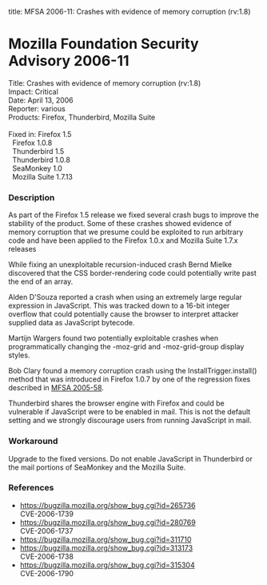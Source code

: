 title: MFSA 2006-11: Crashes with evidence of memory corruption (rv:1.8)

<h1>Mozilla Foundation Security Advisory 2006-11</h1>

<p><span class="label">Title:</span>      Crashes with evidence of memory corruption (rv:1.8)<br/>
<span class="label">Impact:</span>     Critical<br/>
<span class="label">Date:</span>       April 13, 2006<br/>
<span class="label">Reporter:</span>   various<br/>
<span class="label">Products:</span>   Firefox, Thunderbird, Mozilla Suite<br/>
<br/>
<span class="label">Fixed in:</span>   Firefox 1.5<br/>
<span class="label">&#160;</span>      Firefox 1.0.8<br/>
<span class="label">&#160;</span>      Thunderbird 1.5<br/>
<span class="label">&#160;</span>      Thunderbird 1.0.8<br/>
<span class="label">&#160;</span>      SeaMonkey 1.0<br/>
<span class="label">&#160;</span>      Mozilla Suite 1.7.13</p>

<h3>Description</h3>

<p>As part of the Firefox 1.5 release we fixed several crash bugs to
improve the stability of the product. Some of these crashes showed
evidence of memory corruption that we presume could be exploited
to run arbitrary code and have been applied to the Firefox 1.0.x
and Mozilla Suite 1.7.x releases</p>

<p>While fixing an unexploitable recursion-induced crash Bernd Mielke
discovered that the CSS border-rendering code could potentially write
past the end of an array.</p>

<p>Alden D'Souza reported a crash when using an extremely large
regular expression in JavaScript. This was tracked down to a 16-bit
integer overflow that could potentially cause the browser to interpret
attacker supplied data as JavaScript bytecode.</p>

<p>Martijn Wargers found two potentially exploitable crashes when programmatically
changing the -moz-grid and -moz-grid-group display styles.</p>

<p>Bob Clary found a memory corruption crash using the InstallTrigger.install()
method that was introduced in Firefox 1.0.7 by one of the regression
fixes described in <a href="../2005/mfsa2005-58.html">MFSA 2005-58</a>.</p>

<p class="note">Thunderbird shares the browser engine with Firefox
and could be vulnerable if JavaScript were to be enabled in mail. This is not
the default setting and we strongly discourage users from running
JavaScript in mail.</p>

<h3>Workaround</h3>

<p>Upgrade to the fixed versions. Do not enable JavaScript in Thunderbird
or the mail portions of SeaMonkey and the Mozilla Suite.</p>

<h3>References</h3>

<ul>
<li><a href="https://bugzilla.mozilla.org/show_bug.cgi?id=265736">
https://bugzilla.mozilla.org/show_bug.cgi?id=265736</a><br/>
CVE-2006-1739</li>
<li><a href="https://bugzilla.mozilla.org/show_bug.cgi?id=280769">
https://bugzilla.mozilla.org/show_bug.cgi?id=280769</a><br/>
CVE-2006-1737</li>
<li><a href="https://bugzilla.mozilla.org/show_bug.cgi?id=311710">
https://bugzilla.mozilla.org/show_bug.cgi?id=311710</a></li>
<li><a href="https://bugzilla.mozilla.org/show_bug.cgi?id=313173">
https://bugzilla.mozilla.org/show_bug.cgi?id=313173</a><br/>
CVE-2006-1738</li>
<li><a href="https://bugzilla.mozilla.org/show_bug.cgi?id=315304">
https://bugzilla.mozilla.org/show_bug.cgi?id=315304</a><br/>
CVE-2006-1790</li>
</ul>



